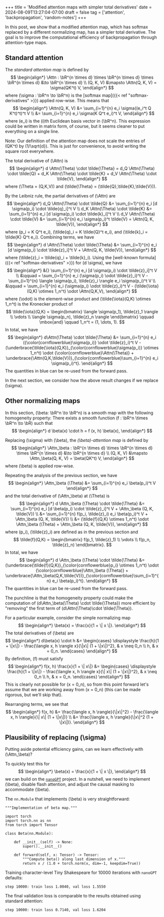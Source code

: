 +++
title = 'Modified attention maps with simpler total derivatives'
date = 2024-08-09T13:27:04-07:00
draft = false
tag = ['attention', 'backpropagation', 'random-notes']
+++

In this post, we show that a modified attention map, which
has softmax replaced by a different normalizing map,
has a simpler total derivative.  The goal is to improve
the computational efficiency of backpropagation through
attention-type maps.

<!--more-->

$$
    \newcommand{\Attn}{\mathrm{Att}}
    \newcommand{\bR}{\mathbb{R}}
$$

## Standard attention

The *standard attention map* is defined by
$$
\begin{align*}
    \Attn : \bR^{n \times d} \times \bR^{n \times d} \times \bR^{n \times d} &\to \bR^{n \times d} \\
    (Q, K, V) &\mapsto \Attn(Q, K, V) = \sigma(QK^t) V,
\end{align*}
$$
where \(\sigma : \bR^n \to \bR^n\) is the [softmax map]({{< ref "softmax-derivatives" >}})
applied row-wise.  This means that
$$
\begin{align*}
    \Attn(Q, K, V) &= \sum_{i=1}^{n} e_i \sigma((e_i^t Q K^t)^t)^t V \\
    &= \sum_{i=1}^{n} e_i \sigma(K Q^t e_i)^t V,
\end{align*}
$$
where \(e_i\) is the \(i\)th Euclidean basis vector in \(\bR^n\).  This
expression could be written in matrix form, of course,
but it seems cleaner to put everything on a single line.

Note: Our definition of the attention map does not scale the entries of \(QK^t\)
by \(1/\sqrt{d}\).  This is just for convenience, to avoid writing the square root
everywhere.

The total derivative of \(\Attn\) is
$$
\begin{align*}
    d \Attn(\Theta) \cdot \tilde{\Theta} =
    d_Q \Attn(\Theta) \cdot \tilde{Q} +
    d_K \Attn(\Theta) \cdot \tilde{K} +
    d_V \Attn(\Theta) \cdot \tilde{V},
\end{align*}
$$
where \(\Theta = (Q,K,V)\) and \(\tilde{\Theta} = (\tilde{Q},\tilde{K},\tilde{V})\).

By the Leibniz rule, the partial derivatives of \(\Attn\) are
$$
\begin{align*}
    d_Q \Attn(\Theta) \cdot \tilde{Q}
    &= \sum_{i=1}^{n} e_i [d \sigma(p_i) \cdot \tilde{q}_i]^t V \\
    d_K \Attn(\Theta) \cdot \tilde{K}
    &= \sum_{i=1}^{n} e_i [d \sigma(p_i) \cdot \tilde{k}_i]^t V \\
    d_V \Attn(\Theta) \cdot \tilde{V}
    &= \sum_{i=1}^{n} e_i \sigma(p_i)^t \tilde{V} = \Attn(Q, K, \tilde{V}),
\end{align*}
$$
where \(p_i = K Q^t e_i\), \(\tilde{q}_i = K \tilde{Q}^t e_i\), and
\(\tilde{k}_i = \tilde{K} Q^t e_i\).  Combining terms, we have
$$
\begin{align*}
    d \Attn(\Theta) \cdot \tilde{\Theta}
    &= \sum_{i=1}^{n} e_i [d \sigma(p_i) \cdot \tilde{z}_i]^t V
    + \Attn(Q, K, \tilde{V}),
\end{align*}
$$
where \(\tilde{z}_i = \tilde{q}_i + \tilde{k}_i\).
Using the [well-known formula]({{< ref "softmax-derivatives" >}}) for
\(d \sigma\), we have
$$
\begin{align*}
    &{} \sum_{i=1}^{n} e_i [d \sigma(p_i) \cdot \tilde{z}_i]^t V \\
    &\qquad = \sum_{i=1}^{n} e_i (\sigma(p_i) \odot \tilde{z}_i)^t V -
    \sum_{i=1}^{n} \langle \sigma(p_i), \tilde{z}_i \rangle e_i \sigma(p_i)^t V \\
    &\qquad = \sum_{i=1}^{n} e_i (\sigma(p_i) \odot \tilde{z}_i)^t V -
    (\tilde{\iota}(Q,K) \otimes 1_n^t) \odot \Attn(Q,K,V),
\end{align*}
$$
where \(\odot\) is the element-wise product and
\(\tilde{\iota}(Q,K) \otimes 1_n^t\) is the Kronecker product of
$$
\tilde{\iota}(Q,K) =
\begin{bmatrix}
    \langle \sigma(p_1), \tilde{z}_1 \rangle \\
    \vdots \\
    \langle \sigma(p_n), \tilde{z}_n \rangle
\end{bmatrix}
\qquad \mbox{and} \qquad
1_n^t = (1, \dots, 1).
$$
In total, we have
$$
\begin{align*}
    d\Attn(\Theta) \cdot \tilde{\Theta}
    &= \sum_{i=1}^{n} e_i ({\color{cornflowerblue}\sigma(p_i)} \odot \tilde{z}_i)^t V
    - (\underbrace{\tilde{\iota}(Q,K)}_{\color{cornflowerblue}\sigma(p_i)}
     \otimes 1_n^t) \odot {\color{cornflowerblue}\Attn(\Theta)}
    + \underbrace{\Attn(Q,K,\tilde{V})}_{\color{cornflowerblue}\sum_{i=1}^{n} e_i \sigma(p_i)^t}.
\end{align*}
$$
The quantities in blue can be re-used from the forward pass.

In the next section, we consider how the above result changes if we replace
\(\sigma\).

## Other normalizing maps

In this section, \(\beta: \bR^n \to \bR^n\) is a smooth map with
the following homogeneity property: There exists a smooth function
\(f : \bR^n \times \bR^n \to \bR\) such that
$$
\begin{align*}
    d \beta(x) \cdot h = f (x, h) \beta(x),
\end{align*}
$$

Replacing \(\sigma\) with \(\beta\), the *\(\beta\)-attention map* is defined by
$$
\begin{align*}
    \Attn_\beta : \bR^{n \times d} \times \bR^{n \times d} \times \bR^{n \times d} &\to \bR^{n \times d} \\
    (Q, K, V) &\mapsto \Attn_\beta(Q, K, V) = \beta(QK^t) V,
\end{align*}
$$
where \(\beta\) is applied row-wise.

Repeating the analysis of the previous section, we have
$$
\begin{align*}
    \Attn_\beta (\Theta) &= \sum_{i=1}^{n} e_i \beta(p_i)^t V
\end{align*}
$$
and the total derivative of \(\Attn_\beta\) at \(\Theta\) is
$$
\begin{align*}
    d \Attn_\beta (\Theta) \cdot \tilde{\Theta}
    &= \sum_{i=1}^{n} e_i [d \beta(p_i) \cdot \tilde{z}_i]^t V
    + \Attn_\beta (Q, K, \tilde{V}) \\
    &= \sum_{i=1}^{n} f(p_i, \tilde{z}_i) e_i \beta(p_i)^t V
    + \Attn_\beta (Q, K, \tilde{V}) \\
    &= (\tilde{f}(Q,K) \otimes 1_n^t) \odot \Attn_\beta (\Theta)
    + \Attn_\beta (Q, K, \tilde{V}),
\end{align*}
$$
where \(p_i\), \(\tilde{z}_i\) are defined as in the previous section and
$$
\tilde{f}(Q,K) =
\begin{bmatrix}
    f(p_1, \tilde{z}_1) \\
    \vdots \\
    f(p_n, \tilde{z}_n)
\end{bmatrix}.
$$
In total, we have
$$
\begin{align*}
    d \Attn_\beta (\Theta) \cdot \tilde{\Theta}
    &= (\underbrace{\tilde{f}(Q,K)}_{\color{cornflowerblue}p_i} \otimes 1_n^t) \odot
    {\color{cornflowerblue}\Attn_\beta (\Theta)}
    + \underbrace{\Attn_\beta(Q,K,\tilde{V})}_{\color{cornflowerblue}\sum_{i=1}^{n} e_i \beta(p_i)^t}.
\end{align*}
$$
The quantities in blue can be re-used from the forward pass.

The punchline is that the homogeneity property could make the computation
of \(d\Attn_\beta(\Theta) \cdot \tilde{\Theta}\) more efficient
by "removing" the first term of \(d\Attn(\Theta)\cdot \tilde{\Theta}\).

For a particular example, consider the simple normalizing map
$$
\begin{align*}
    \beta(x) = \frac{x}{1 + \| x \|}.
\end{align*}
$$
The total derivatives of \(\beta\) are
$$
\begin{align*}
    d\beta(x) \cdot h
    &= \begin{cases}
    \displaystyle
    \frac{h}{1 + \|x\|}
    - \frac{\langle x, h \rangle x}{\|x\| (1 + \|x\|)^2}, & x \neq 0_n \\
    h, & x = 0_n.
    \end{cases}
\end{align*}
$$
By definition, \(f\) must satisfy
$$
\begin{align*}
    f(x, h) \frac{x}{1 + \| x\|}
    &= \begin{cases}
    \displaystyle
    \frac{h}{1 + \|x\|} - \frac{\langle x, h \rangle x}{\| x\| (1 + \|x\|)^2}, & x \neq 0_n \\
    h, & x = 0_n.
    \end{cases}
\end{align*}
$$
This is clearly not possible for \(x = 0_n\), so from this point forward
let's assume that we are working away from \(x = 0_n\) (this can be made rigorous,
but we'll skip that).

Rearranging terms, we see that
$$
\begin{align*}
    f(x, h)
    &= \frac{\langle x, h \rangle}{\|x\|^2}
    - \frac{\langle x, h \rangle}{\| x\| (1 + \|x\|)} \\
    &= \frac{\langle x, h \rangle}{\|x\|^2 (1 + \|x\|)}.
  \end{align*}
$$

## Plausibility of replacing \(\sigma\)

Putting aside potential efficiency gains, can we learn effectively with \(\Attn_\beta\)?

To quickly test this for
$$
\begin{align*}
    \beta(x) = \frac{x}{1 + \| x \|},
\end{align*}
$$
we can build on the [`nanoGPT`](https://github.com/karpathy/nanoGPT "nanoGPT hosted on GitHub")
project.  In a nutshell, we need to implement \(\beta\), disable flash attention, and
adjust the causal masking to accommodate \(\beta\).

The `nn.Module` that implements \(\beta\) is very straightforward:
```
"""Implementation of beta map."""

import torch
import torch.nn as nn
from torch import Tensor

class Beta(nn.Module):

    def __init__(self) -> None:
        super().__init__()

    def forward(self, x: Tensor) -> Tensor:
        """Compute beta() along last dimension of x."""
        return x / (1.0 + torch.norm(x, dim=-1, keepdim=True))
```
Training character-level Tiny Shakespeare for 10000 iterations with `nanoGPT` defaults:
```
step 10000: train loss 1.0040, val loss 1.5550
```
The final validation loss is comparable to the results obtained using standard attention:
```
step 10000: train loss 0.7140, val loss 1.6204
```